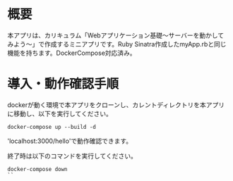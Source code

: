 # 概要
本アプリは、カリキュラム「Webアプリケーション基礎〜サーバーを動かしてみよう〜」で作成するミニアプリです。Ruby Sinatra作成したmyApp.rbと同じ機能を持ちます。DockerCompose対応済み。

# 導入・動作確認手順

dockerが動く環境で本アプリをクローンし、カレントディレクトリを本アプリに移動し、以下を実行してください。
```
docker-compose up --build -d
```
'localhost:3000/hello'で動作確認できます。

終了時は以下のコマンドを実行してください。
```
docker-compose down
``